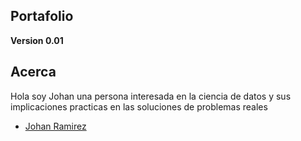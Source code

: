 ## Portafolio
**Version 0.01**

## Acerca 

Hola soy Johan una persona interesada en la ciencia de datos y sus implicaciones practicas en las soluciones de problemas reales
- [Johan Ramirez](https://github.com/joaramirezra)

